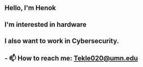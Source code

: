 ## Hello, I'm Henok
## I'm interested in hardware
## I also want to work in Cybersecurity.
## - 📫 How to reach me: Tekle020@umn.edu
<!--
**HenokT2/HenokT2** is a ✨ _special_ ✨ repository because its `README.md` (this file) appears on your GitHub profile.

Here are some ideas to get you started:

- 🔭 I’m currently working on ...
- 🌱 I’m currently learning ...
- 👯 I’m looking to collaborate on ...
- 🤔 I’m looking for help with ...
- 💬 Ask me about ...
 ...
- 😄 Pronouns: ...
- ⚡ Fun fact: ...
-->
